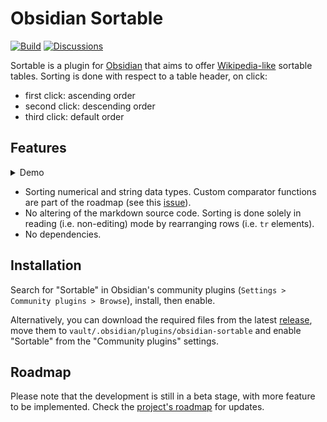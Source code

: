 # Obsidian Sortable

[![Build](https://github.com/alexandru-dinu/obsidian-sortable/actions/workflows/main.yml/badge.svg)](https://github.com/alexandru-dinu/obsidian-sortable/actions/workflows/main.yml)
[![Discussions](https://img.shields.io/badge/discussions-welcome-blueviolet)](https://github.com/alexandru-dinu/obsidian-sortable/discussions)

Sortable is a plugin for [Obsidian](https://obsidian.md) that aims to offer [Wikipedia-like](https://en.wikipedia.org/wiki/Help:Sorting#Example) sortable tables. Sorting is done with respect to a table header, on click:
- first click: ascending order
- second click: descending order
- third click: default order

## Features
<details>
<summary>Demo</summary>

https://user-images.githubusercontent.com/14110183/128138299-fd2a1bb2-6f87-4b50-b306-17550d8adc64.mov

</details>

- Sorting numerical and string data types. Custom comparator functions are part of the roadmap (see this [issue](https://github.com/alexandru-dinu/obsidian-sortable/issues/12)).
- No altering of the markdown source code. Sorting is done solely in reading (i.e. non-editing) mode by rearranging rows (i.e. `tr` elements).
- No dependencies.

## Installation
Search for "Sortable" in Obsidian's community plugins (`Settings > Community plugins > Browse`), install, then enable.

Alternatively, you can download the required files from the latest
[release](https://github.com/alexandru-dinu/obsidian-sortable/releases),
move them to `vault/.obsidian/plugins/obsidian-sortable` and enable "Sortable" from the "Community plugins" settings.

## Roadmap
Please note that the development is still in a beta stage, with more feature to be implemented.
Check the [project's roadmap](https://github.com/alexandru-dinu/obsidian-sortable/projects/1) for updates.
